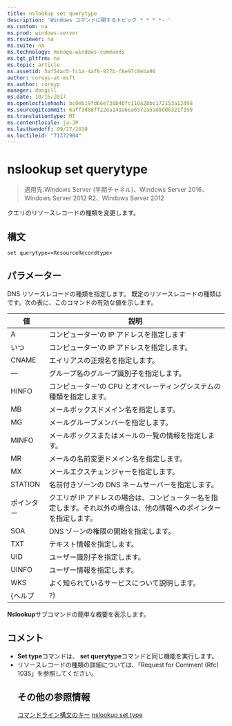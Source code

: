 ```yaml
---
title: nslookup set querytype
description: 'Windows コマンドに関するトピック * * * *- '
ms.custom: na
ms.prod: windows-server
ms.reviewer: na
ms.suite: na
ms.technology: manage-windows-commands
ms.tgt_pltfrm: na
ms.topic: article
ms.assetid: 5af54ac5-fc1a-4af6-977b-f8e97c8eba90
author: coreyp-at-msft
ms.author: coreyp
manager: dongill
ms.date: 10/16/2017
ms.openlocfilehash: bc0eb19fd66e738b4bfc110a2bbc172153a12d98
ms.sourcegitcommit: 6aff3d88ff22ea141a6ea6572a5ad8dd6321f199
ms.translationtype: MT
ms.contentlocale: ja-JP
ms.lasthandoff: 09/27/2019
ms.locfileid: "71372904"
---
```

# <a name="nslookup-set-querytype"></a>nslookup set querytype

>適用先:Windows Server (半期チャネル)、Windows Server 2016、Windows Server 2012 R2、Windows Server 2012

クエリのリソースレコードの種類を変更します。
## <a name="syntax"></a>構文
```
set querytype=<ResourceRecordtype>
```
## <a name="parameters"></a>パラメーター
<ResourceRecordtype>DNS リソースレコードの種類を指定します。 既定のリソースレコードの種類はです。次の表に、このコマンドの有効な値を示します。

| 値 |                                                   説明                                                   |
|-------|-----------------------------------------------------------------------------------------------------------------|
|   A   |                                      コンピューター&#39;の IP アドレスを指定します                                      |
|  いつ  |                                     コンピューター&#39;の IP アドレスを指定します。                                      |
| CNAME |                                    エイリアスの正規名を指定します。                                     |
|  ―  |                                  グループ名のグループ識別子を指定します。                                  |
| HINFO |                          コンピューター&#39;の CPU とオペレーティングシステムの種類を指定します。                           |
|  MB   |                                        メールボックスドメイン名を指定します。                                         |
|  MG   |                                         メールグループメンバーを指定します。                                          |
| MINFO |                                   メールボックスまたはメールの一覧の情報を指定します。                                   |
|  MR   |                                     メールの名前変更ドメイン名を指定します。                                      |
|  MX   |                                          メールエクスチェンジャーを指定します。                                          |
|  STATION   |                                 名前付きゾーンの DNS ネームサーバーを指定します。                                 |
|  ポインター  | クエリが IP アドレスの場合は、コンピューター名を指定します。それ以外の場合は、他の情報へのポインターを指定します。 |
|  SOA  |                                DNS ゾーンの権限の開始を指定します。                                 |
|  TXT  |                                         テキスト情報を指定します。                                         |
|  UID  |                                         ユーザー識別子を指定します。                                          |
| UINFO |                                         ユーザー情報を指定します。                                         |
|  WKS  |                                         よく知られているサービスについて説明します。                                         |
| {ヘルプ |                                                       ?}                                                        |

<strong>Nslookup</strong>サブコマンドの簡単な概要を表示します。
## <a name="remarks"></a>コメント
- <strong>Set type</strong>コマンドは、 <strong>set querytype</strong>コマンドと同じ機能を実行します。
- リソースレコードの種類の詳細については、「Request for Comment (Rfc) 1035」を参照してください。
  ## <a name="additional-references"></a>その他の参照情報
  <a href="command-line-syntax-key.md" data-raw-source="[Command-Line Syntax Key](command-line-syntax-key.md)">コマンドライン構文のキー</a>
  <a href="nslookup-set-type.md" data-raw-source="[nslookup set type](nslookup-set-type.md)">nslookup set type</a>
